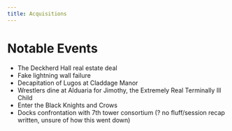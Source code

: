 ```yaml
---
title: Acquisitions
---
```


# Notable Events

* The Deckherd Hall real estate deal
* Fake lightning wall failure
* Decapitation of Lugos at Claddage Manor
* Wrestlers dine at Alduaria for Jimothy, the Extremely Real Terminally Ill Child
* Enter the Black Knights and Crows
* Docks confrontation with 7th tower consortium (? no fluff/session recap written, unsure of how this went down)
